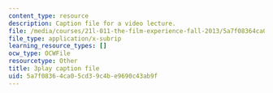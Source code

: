 ```yaml
---
content_type: resource
description: Caption file for a video lecture.
file: /media/courses/21l-011-the-film-experience-fall-2013/5a7f08364ca05cd39c4be9690c43ab9f_BWLwSqLZd2o.vtt
file_type: application/x-subrip
learning_resource_types: []
ocw_type: OCWFile
resourcetype: Other
title: 3play caption file
uid: 5a7f0836-4ca0-5cd3-9c4b-e9690c43ab9f
---
```

